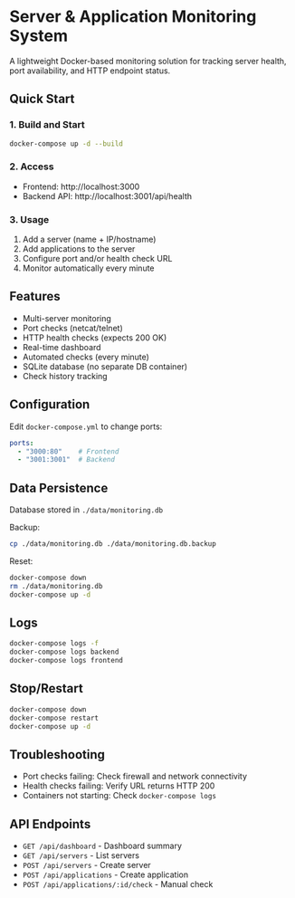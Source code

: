 # Server & Application Monitoring System

A lightweight Docker-based monitoring solution for tracking server health, port availability, and HTTP endpoint status.

## Quick Start

### 1. Build and Start

```bash
docker-compose up -d --build
```

### 2. Access

- Frontend: http://localhost:3000
- Backend API: http://localhost:3001/api/health

### 3. Usage

1. Add a server (name + IP/hostname)
2. Add applications to the server
3. Configure port and/or health check URL
4. Monitor automatically every minute

## Features

- Multi-server monitoring
- Port checks (netcat/telnet)
- HTTP health checks (expects 200 OK)
- Real-time dashboard
- Automated checks (every minute)
- SQLite database (no separate DB container)
- Check history tracking

## Configuration

Edit `docker-compose.yml` to change ports:

```yaml
ports:
  - "3000:80"    # Frontend
  - "3001:3001"  # Backend
```

## Data Persistence

Database stored in `./data/monitoring.db`

Backup:
```bash
cp ./data/monitoring.db ./data/monitoring.db.backup
```

Reset:
```bash
docker-compose down
rm ./data/monitoring.db
docker-compose up -d
```

## Logs

```bash
docker-compose logs -f
docker-compose logs backend
docker-compose logs frontend
```

## Stop/Restart

```bash
docker-compose down
docker-compose restart
docker-compose up -d
```

## Troubleshooting

- Port checks failing: Check firewall and network connectivity
- Health checks failing: Verify URL returns HTTP 200
- Containers not starting: Check `docker-compose logs`

## API Endpoints

- `GET /api/dashboard` - Dashboard summary
- `GET /api/servers` - List servers
- `POST /api/servers` - Create server
- `POST /api/applications` - Create application
- `POST /api/applications/:id/check` - Manual check

